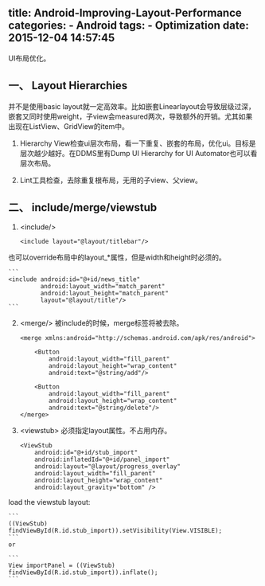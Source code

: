 title: Android-Improving-Layout-Performance
categories:
	- Android
tags:
	- Optimization
date: 2015-12-04 14:57:45
---
UI布局优化。

## 一、 Layout Hierarchies

并不是使用basic layout就一定高效率。比如嵌套Linearlayout会导致层级过深，嵌套又同时使用weight，子view会measured两次，导致额外的开销。尤其如果出现在ListView、GridView的item中。

1. Hierarchy View检查ui层次布局，看一下重复、嵌套的布局，优化ui。目标是层次越少越好。在DDMS里有Dump UI Hierarchy for UI Automator也可以看层次布局。

2. Lint工具检查，去除重复根布局，无用的子view、父view。

## 二、 include/merge/viewstub

1. \<include/>

	```
	<include layout="@layout/titlebar"/>
	```
也可以override布局中的layout_*属性，但是width和height时必须的。

	```
	<include android:id="@+id/news_title"
    	     android:layout_width="match_parent"
        	 android:layout_height="match_parent"
         	 layout="@layout/title"/>
	```
2. \<merge/> 被include的时候，merge标签将被去除。

	```
	<merge xmlns:android="http://schemas.android.com/apk/res/android">

        <Button
            android:layout_width="fill_parent"
            android:layout_height="wrap_content"
            android:text="@string/add"/>

        <Button
            android:layout_width="fill_parent"
            android:layout_height="wrap_content"
            android:text="@string/delete"/>
	</merge>
	```
3. \<viewstub> 必须指定layout属性。不占用内存。
	
	```
    <ViewStub
        android:id="@+id/stub_import"
        android:inflatedId="@+id/panel_import"
        android:layout="@layout/progress_overlay"
        android:layout_width="fill_parent"
        android:layout_height="wrap_content"
	    android:layout_gravity="bottom" />
	```
load the viewstub layout:

	```
	((ViewStub) findViewById(R.id.stub_import)).setVisibility(View.VISIBLE);
	```
    or
    
    ```
    View importPanel = ((ViewStub) findViewById(R.id.stub_import)).inflate();
	```